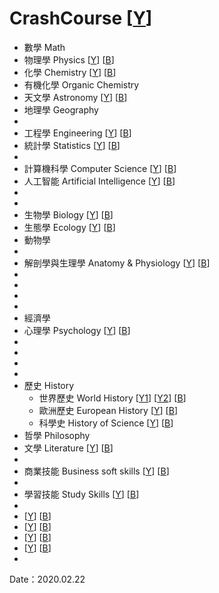 # CrashCourse [[Y](https://www.youtube.com/user/crashcourse)]



* 數學 Math
* 物理學 Physics [[Y](https://www.youtube.com/playlist?list=PL8dPuuaLjXtN0ge7yDk_UA0ldZJdhwkoV)] [[B]()]
* 化學 Chemistry [[Y](https://www.youtube.com/playlist?list=PL8dPuuaLjXtPHzzYuWy6fYEaX9mQQ8oGr)] [[B]()]
* 有機化學 Organic Chemistry 
* 天文學 Astronomy [[Y](https://www.youtube.com/playlist?list=PL8dPuuaLjXtPAJr1ysd5yGIyiSFuh0mIL)] [[B](https://www.bilibili.com/video/av4685060)]
* 地理學 Geography
* 
* 工程學 Engineering [[Y](https://www.youtube.com/playlist?list=PL8dPuuaLjXtO4A_tL6DLZRotxEb114cMR)] [[B]()]
* 統計學 Statistics [[Y](https://www.youtube.com/playlist?list=PL8dPuuaLjXtNM_Y-bUAhblSAdWRnmBUcr)] [[B]()]
* 
* 計算機科學 Computer Science [[Y](https://www.youtube.com/playlist?list=PL8dPuuaLjXtNlUrzyH5r6jN9ulIgZBpdo)] [[B](https://www.bilibili.com/video/av21376839)]
* 人工智能 Artificial Intelligence [[Y](https://www.youtube.com/playlist?list=PL8dPuuaLjXtO65LeD2p4_Sb5XQ51par_b)] [[B]()]
* 
* 
* 生物學 Biology [[Y](https://www.youtube.com/playlist?list=PL3EED4C1D684D3ADF)] [[B](bilibili.com/video/av8878228/)]
* 生態學 Ecology [[Y](https://www.youtube.com/playlist?list=PL8dPuuaLjXtNdTKZkV_GiIYXpV9w4WxbX)] [[B](bilibili.com/video/av71274082/)]
* 動物學
* 
* 解剖學與生理學 Anatomy & Physiology [[Y](https://www.youtube.com/playlist?list=PL8dPuuaLjXtOAKed_MxxWBNaPno5h3Zs8)] [[B]()]
* 
* 
* 
* 
* 經濟學 
* 心理學 Psychology [[Y](https://www.youtube.com/playlist?list=PL8dPuuaLjXtOPRKzVLY0jJY-uHOH9KVU6)] [[B]()]
* 
* 
* 
* 
* 歷史 History
    * 世界歷史 World History [[Y1](https://www.youtube.com/playlist?list=PLBDA2E52FB1EF80C9)] [[Y2](https://www.youtube.com/playlist?list=PL8dPuuaLjXtNjasccl-WajpONGX3zoY4M)] [[B]()]
    * 歐洲歷史 European History [[Y](https://www.youtube.com/playlist?list=PL8dPuuaLjXtMsMTfmRomkVQG8AqrAmJFX)] [[B]()]
    * 科學史 History of Science [[Y](https://www.youtube.com/playlist?list=PL8dPuuaLjXtNppY8ZHMPDH5TKK2UpU8Ng)] [[B]()]
* 哲學 Philosophy
* 文學 Literature [[Y](https://www.youtube.com/playlist?list=PL8dPuuaLjXtOeEc9ME62zTfqc0h6Pe8vb)] [[B]()]
* 
* 商業技能 Business soft skills [[Y]()] [[B](bilibili.com/video/av71062297/)]
*  
* 學習技能 Study Skills [[Y](https://www.youtube.com/playlist?list=PL8dPuuaLjXtNcAJRf3bE1IJU6nMfHj86W)] [[B]()]
* 
*  [[Y]()] [[B]()]
*  [[Y]()] [[B]()]
*  [[Y]()] [[B]()]
*  [[Y]()] [[B]()]
* 





Date：2020.02.22